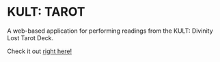 # KULT: TAROT
A web-based application for performing readings from the KULT: Divinity Lost Tarot Deck.

Check it out [right here!](https://codepen.io/eunomiac/project/live/ZoEmBw)


